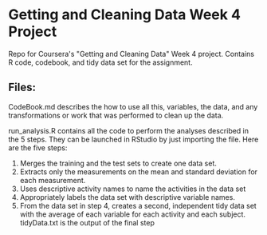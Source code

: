 # Getting and Cleaning Data Week 4 Project
Repo for Coursera's "Getting and Cleaning Data" Week 4 project.
Contains R code, codebook, and tidy data set for the assignment.
## Files:
CodeBook.md describes the how to use all this, variables, the data, and any transformations or work that was performed to clean up the data.

run_analysis.R contains all the code to perform the analyses described in the 5 steps. They can be launched in RStudio by just importing the file. Here are the five steps:

1. Merges the training and the test sets to create one data set.
2. Extracts only the measurements on the mean and standard deviation for each measurement.
3. Uses descriptive activity names to name the activities in the data set
4. Appropriately labels the data set with descriptive variable names.
5. From the data set in step 4, creates a second, independent tidy data set with the average of each variable for each activity and each subject.
tidyData.txt is the output of the final step
